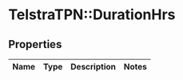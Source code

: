 # TelstraTPN::DurationHrs

## Properties
Name | Type | Description | Notes
------------ | ------------- | ------------- | -------------


